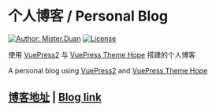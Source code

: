 # 个人博客 / Personal Blog

[![Author: Mister.Duan](https://img.shields.io/badge/Author-Mister.Duan-blue.svg?style=for-the-badge)](https://mister-duan.github.io)
[![License](https://img.shields.io/github/license/mister-hope/mister-hope.github.io?style=for-the-badge)](https://github.com/Mister-Hope/Mister-Hope.github.io/blob/master/LICENSE)

使用 [VuePress2](https://vuejs.press/zh/) 与 [VuePress Theme Hope](https://theme-hope.vuejs.press/zh/) 搭建的个人博客

A personal blog using [VuePress2](https://vuejs.press/) and [VuePress Theme Hope](https://theme-hope.vuejs.press/)

## [博客地址](https://mister-duan.github.io) | [Blog link](https://mister-hope.github.io)
